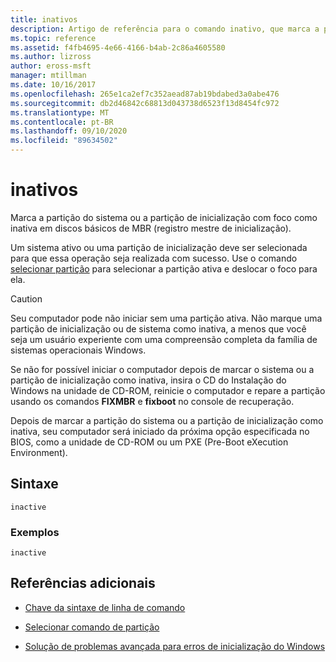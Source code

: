 ```yaml
---
title: inativos
description: Artigo de referência para o comando inativo, que marca a partição do sistema ou a partição de inicialização com foco como inativa em discos básicos de MBR (registro mestre de inicialização).
ms.topic: reference
ms.assetid: f4fb4695-4e66-4166-b4ab-2c86a4605580
ms.author: lizross
author: eross-msft
manager: mtillman
ms.date: 10/16/2017
ms.openlocfilehash: 265e1ca2ef7c352aead87ab19bdabed3a0abe476
ms.sourcegitcommit: db2d46842c68813d043738d6523f13d8454fc972
ms.translationtype: MT
ms.contentlocale: pt-BR
ms.lasthandoff: 09/10/2020
ms.locfileid: "89634502"
---
```

# <a name="inactive"></a>inativos

Marca a partição do sistema ou a partição de inicialização com foco como inativa em discos básicos de MBR (registro mestre de inicialização).

Um sistema ativo ou uma partição de inicialização deve ser selecionada para que essa operação seja realizada com sucesso. Use o comando [selecionar partição](select-partition.md) para selecionar a partição ativa e deslocar o foco para ela.

> [!CAUTION]
> Seu computador pode não iniciar sem uma partição ativa. Não marque uma partição de inicialização ou de sistema como inativa, a menos que você seja um usuário experiente com uma compreensão completa da família de sistemas operacionais Windows.<p>Se não for possível iniciar o computador depois de marcar o sistema ou a partição de inicialização como inativa, insira o CD do Instalação do Windows na unidade de CD-ROM, reinicie o computador e repare a partição usando os comandos **FIXMBR** e **fixboot** no console de recuperação.
>
> Depois de marcar a partição do sistema ou a partição de inicialização como inativa, seu computador será iniciado da próxima opção especificada no BIOS, como a unidade de CD-ROM ou um PXE (Pre-Boot eXecution Environment).

## <a name="syntax"></a>Sintaxe

```
inactive
```

### <a name="examples"></a>Exemplos

```
inactive
```

## <a name="additional-references"></a>Referências adicionais

- [Chave da sintaxe de linha de comando](command-line-syntax-key.md)

- [Selecionar comando de partição](select-partition.md)

- [Solução de problemas avançada para erros de inicialização do Windows](/windows/client-management/advanced-troubleshooting-boot-problems)
